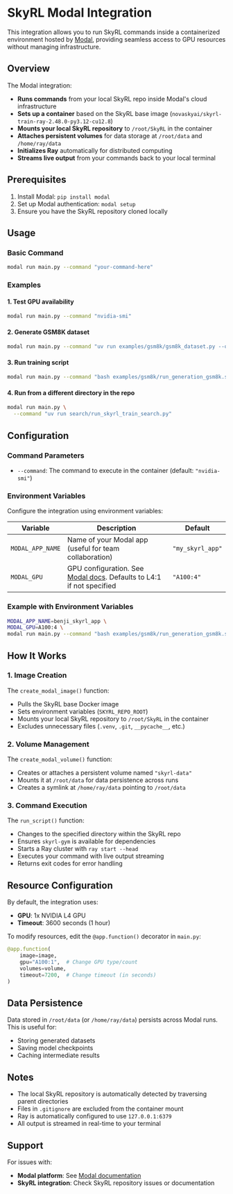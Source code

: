 # SkyRL Modal Integration

This integration allows you to run SkyRL commands inside a containerized environment hosted by [Modal](https://modal.com/), providing seamless access to GPU resources without managing infrastructure.

## Overview

The Modal integration:
- **Runs commands** from your local SkyRL repo inside Modal's cloud infrastructure
- **Sets up a container** based on the SkyRL base image (`novaskyai/skyrl-train-ray-2.48.0-py3.12-cu12.8`)
- **Mounts your local SkyRL repository** to `/root/SkyRL` in the container
- **Attaches persistent volumes** for data storage at `/root/data` and `/home/ray/data`
- **Initializes Ray** automatically for distributed computing
- **Streams live output** from your commands back to your local terminal

## Prerequisites

1. Install Modal: `pip install modal`
2. Set up Modal authentication: `modal setup`
3. Ensure you have the SkyRL repository cloned locally

## Usage

### Basic Command

```bash
modal run main.py --command "your-command-here"
```

### Examples

#### 1. Test GPU availability
```bash
modal run main.py --command "nvidia-smi"
```

#### 2. Generate GSM8K dataset
```bash
modal run main.py --command "uv run examples/gsm8k/gsm8k_dataset.py --output_dir /root/data/gsm8k"
```

#### 3. Run training script
```bash
modal run main.py --command "bash examples/gsm8k/run_generation_gsm8k.sh"
```

#### 4. Run from a different directory in the repo
```bash
modal run main.py \
  --command "uv run search/run_skyrl_train_search.py"
```

## Configuration

### Command Parameters

- `--command`: The command to execute in the container (default: `"nvidia-smi"`)

### Environment Variables

Configure the integration using environment variables:

| Variable | Description | Default |
|----------|-------------|---------|
| `MODAL_APP_NAME` | Name of your Modal app (useful for team collaboration) | `"my_skyrl_app"` |
| `MODAL_GPU` | GPU configuration. See [Modal docs](https://modal.com/docs/guide/gpu). Defaults to L4:1 if not specified | `"A100:4"` |

### Example with Environment Variables

```bash
MODAL_APP_NAME=benji_skyrl_app \
MODAL_GPU=A100:4 \
modal run main.py --command "bash examples/gsm8k/run_generation_gsm8k.sh"
```

## How It Works

### 1. Image Creation
The `create_modal_image()` function:
- Pulls the SkyRL base Docker image
- Sets environment variables (`SKYRL_REPO_ROOT`)
- Mounts your local SkyRL repository to `/root/SkyRL` in the container
- Excludes unnecessary files (`.venv`, `.git`, `__pycache__`, etc.)

### 2. Volume Management
The `create_modal_volume()` function:
- Creates or attaches a persistent volume named `"skyrl-data"`
- Mounts it at `/root/data` for data persistence across runs
- Creates a symlink at `/home/ray/data` pointing to `/root/data`

### 3. Command Execution
The `run_script()` function:
- Changes to the specified directory within the SkyRL repo
- Ensures `skyrl-gym` is available for dependencies
- Starts a Ray cluster with `ray start --head`
- Executes your command with live output streaming
- Returns exit codes for error handling

## Resource Configuration

By default, the integration uses:
- **GPU**: 1x NVIDIA L4 GPU
- **Timeout**: 3600 seconds (1 hour)

To modify resources, edit the `@app.function()` decorator in `main.py`:

```python
@app.function(
    image=image,
    gpu="A100:1",  # Change GPU type/count
    volumes=volume,
    timeout=7200,  # Change timeout (in seconds)
)
```

## Data Persistence

Data stored in `/root/data` (or `/home/ray/data`) persists across Modal runs. This is useful for:
- Storing generated datasets
- Saving model checkpoints
- Caching intermediate results

## Notes

- The local SkyRL repository is automatically detected by traversing parent directories
- Files in `.gitignore` are excluded from the container mount
- Ray is automatically configured to use `127.0.0.1:6379`
- All output is streamed in real-time to your terminal

## Support

For issues with:
- **Modal platform**: See [Modal documentation](https://modal.com/docs)
- **SkyRL integration**: Check SkyRL repository issues or documentation

